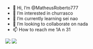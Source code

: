 - 👋 Hi, I’m @MatheusRoberto777
- 👀 I’m interested in churrasco
- 🌱 I’m currently learning sei nao
- 💞️ I’m looking to collaborate on nada
- 📫 How to reach me 1A n 31

![](https://media1.giphy.com/media/v1.Y2lkPTc5MGI3NjExeGNwYWJha3JrczRzaDM4dmQ5cGU2ZGI4c3A5Z3QwZmY1MjJ1b2t3eiZlcD12MV9pbnRlcm5hbF9naWZfYnlfaWQmY3Q9Zw/CYyzXsZ8ZfCoOSXnbV/giphy.gif)
![](https://cdn.akamai.steamstatic.com/steamcommunity/public/images/items/1442870/5c6d12fe965d46def2989e9fb74fc0b100765258.gif)
